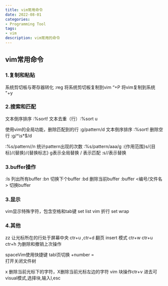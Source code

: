 ```yaml
---
title: vim常用命令
date: 2022-08-01
categories:
- Programming Tool
tags:
- vim
description: vim常用的命令
---
```



## vim常用命令
### 1.复制和粘贴
系统剪切板与寄存器转化 :reg 将系统剪切板复制到vim “+P  将vim复制到系统 "+y
### 2.搜索和匹配
文本倒序排序  :%sort!
文本去重（行）:%sort u

使用vim的全局功能，删除匹配到的行 :g/pattern/d
文本倒序排序 :%sort!
删除空行 :g/^\s*$/d

:%s/pattern//n 统计pattern出现的次数
:%s/pattern/aaa/g :{作用范围}s/{目标}/{替换}/{替换标志} g表示全局替换
/ 表示匹配
:s//表示替换


### 3.buffer操作 
:ls 列出所有buffer
:bn 切换下个buffer
:bd 删除当前buffer
:buffer <编号/文件名> 切换buffer
### 3.显示
vim显示特殊字符，包含空格和tab键 set list
vim 折行 set wrap


### 4.其他
zz 让光标所在的行处于屏幕中央
ctr+u ,ctr+d 翻页
insert 模式 ctr+w ctr+u  ctr+h 为删除和撤销上次操作

spaceVim使用快捷键
tabl页切换 <leader>+number <leader>=\
<F3>打开关闭文件树

x 删除当前光标下的字符，X删除当前光标左边的字符
vim 块操作ctr+v 进去可visual模式,选择块,输入I,esc
